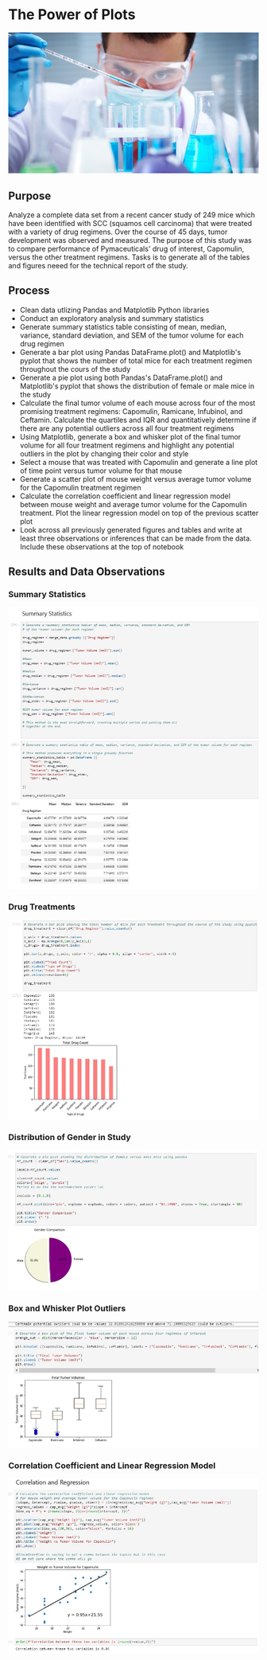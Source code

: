 # The Power of Plots

![Screenshot](Screenshots/Lab.jpg "Screenshot")

## Purpose

Analyze a complete data set from a recent cancer study of 249 mice which have been identified with SCC (squamos cell carcinoma) that were treated with a variety of drug regimens.  Over the course of 45 days, tumor development was observed and measured.  The purpose of this study was to compare performance of Pymaceuticals' drug of interest, Capomulin, versus the other treatment regimens.  Tasks is to generate all of the tables and figures neeed for the technical report of the study.

## Process
- Clean data utlizing Pandas and Matplotlib Python libraries
- Conduct an exploratory analysis and summary statistics
- Generate summary statistics table consisting of mean, median, variance, standard deviation, and SEM of the tumor volume for each drug regimen
- Generate a bar plot using Pandas DataFrame.plot() and Matplotlib's pyplot that shows the number of total mice for each treatment regimen
  throughout the cours of the study
- Generate a pie plot using both Pandas's DataFrame.plot() and Matplotlib's pyplot that shows the distribution of female or male mice in the study
- Calculate the final tumor volume of each mouse across four of the most promising treatment regimens: Capomulin, Ramicane, Infubinol, and Ceftamin. Calculate the quartiles and IQR and quantitatively determine if there are any potential outliers across all four treatment regimens
- Using Matplotlib, generate a box and whisker plot of the final tumor volume for all four treatment regimens and highlight any potential outliers in the plot by changing their color and style
- Select a mouse that was treated with Capomulin and generate a line plot of time point versus tumor volume for that mouse
- Generate a scatter plot of mouse weight versus average tumor volume for the Capomulin treatment regimen
- Calculate the correlation coefficient and linear regression model between mouse weight and average tumor volume for the Capomulin treatment. Plot the linear regression model on top of the previous scatter plot
- Look across all previously generated figures and tables and write at least three observations or inferences that can be made from the data. Include these observations at the top of notebook

## Results and Data Observations

### Summary Statistics
![Screenshot](Screenshots/SumStats.JPG "Screenshot")

### Drug Treatments
![Screenshot](Screenshots/BarPlot2.JPG "Screenshot")

### Distribution of Gender in Study
![Screenshot](Screenshots/Pie1.JPG "Screenshot")

### Box and Whisker Plot Outliers 
![Screenshot](Screenshots/BarWhisker.JPG "Screenshot")

### Correlation Coefficient and Linear Regression Model
![Screenshot](Screenshots/Reg.JPG "Screenshot")

